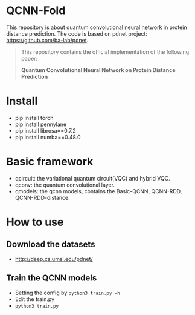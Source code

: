 # QCNN-Fold
This repository is about quantum convolutional neural network in protein distance prediction. The code is based on pdnet project: https://github.com/ba-lab/pdnet.

>This repository contains the official implementation of the following paper:
>
>**Quantum Convolutional Neural Network on Protein Distance Prediction**

# Install
- pip install torch
- pip install pennylane
- pip install librosa==0.7.2
- pip install numba==0.48.0

# Basic framework
- qcircuit: the variational quantum circuit(VQC) and hybrid VQC.
- qconv: the quantum convolutional layer.
- qmodels: the qcnn models, contains the Basic-QCNN, QCNN-RDD, QCNN-RDD-distance.

# How to use

## Download the datasets
- http://deep.cs.umsl.edu/pdnet/

## Train the QCNN models
- Setting the config by `python3 train.py -h`
- Edit the train.py
- `python3 train.py`
